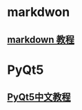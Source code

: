 # markdwon
##  [markdown 教程](https://markdown.com.cn/basic-syntax/)
# PyQt5
## [PyQt5中文教程](https://www.bookstack.cn/read/PyQt5-Chinese-tutoral/hello_world.md)
